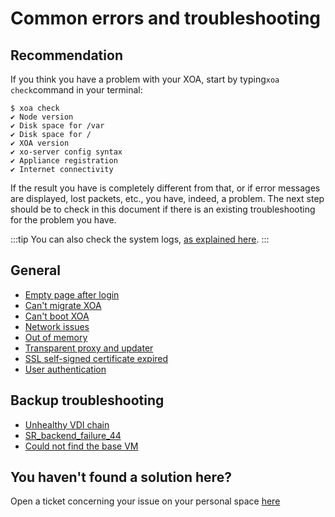 # Common errors and troubleshooting

## Recommendation

If you think you have a problem with your XOA, start by typing`xoa check`command in your terminal:

```console
$ xoa check
✔ Node version
✔ Disk space for /var
✔ Disk space for /
✔ XOA version
✔ xo-server config syntax
✔ Appliance registration
✔ Internet connectivity
```

If the result you have is completely different from that, or if error messages are displayed, lost packets, etc., you have, indeed, a problem. The next step should be to check in this document if there is an existing troubleshooting for the problem you have.

:::tip
You can also check the system logs, [as explained here](https://xen-orchestra.com/docs/troubleshooting.html#cli).
:::

## General

- [Empty page after login](https://xen-orchestra.com/docs/troubleshooting.html#empty-page-after-login)
- [Can't migrate XOA](https://xen-orchestra.com/docs/troubleshooting.html#xoa-migration-issues)
- [Can't boot XOA](https://xen-orchestra.com/docs/troubleshooting.html#xoa-boot-issues)
- [Network issues](https://xen-orchestra.com/docs/troubleshooting.html#network-issues)
- [Out of memory](https://xen-orchestra.com/docs/troubleshooting.html#memory)
- [Transparent proxy and updater](https://xen-orchestra.com/docs/troubleshooting.html#behind-a-transparent-proxy)
- [SSL self-signed certificate expired](https://xen-orchestra.com/docs/troubleshooting.html#updating-ssl-self-signed-certificate)
- [User authentication](https://xen-orchestra.com/docs/authentication.html#debugging)

## Backup troubleshooting

- [Unhealthy VDI chain](https://xen-orchestra.com/docs/backup_troubleshooting.html#unhealthy-vdi-chain)
- [SR_backend_failure_44](https://xen-orchestra.com/docs/backup_troubleshooting.html#srbackendfailure44-insufficient-space)
- [Could not find the base VM](https://xen-orchestra.com/docs/backup_troubleshooting.html#could-not-find-the-base-vm)

## You haven't found a solution here?

Open a ticket concerning your issue on your personal space [here](https://xen-orchestra.com/#!/member/support)
